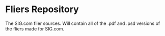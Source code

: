 # Fliers Repository
The SIG.com flier sources. Will contain all of the .pdf and .psd versions of the
fliers made for SIG.com.


